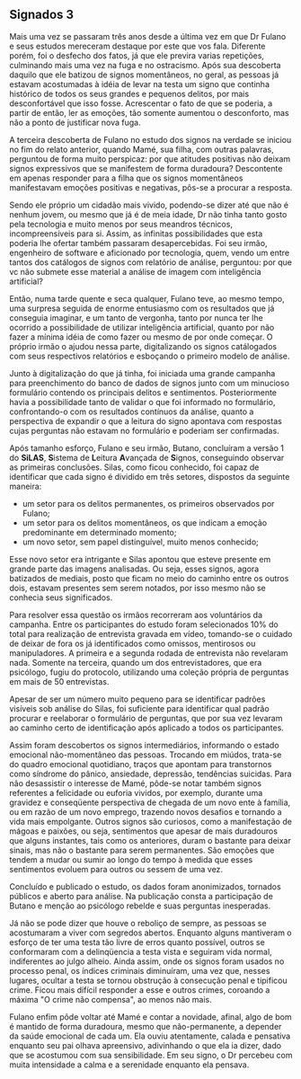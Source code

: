 ## Signados 3

Mais uma vez se passaram três anos desde a última vez em que Dr Fulano e seus estudos mereceram destaque por este que vos fala. Diferente porém, foi o desfecho dos fatos, já que ele previra varias repetições, culminando mais uma vez na fuga e no ostracismo. Após sua descoberta daquilo que ele batizou de signos momentâneos, no geral, as pessoas já estavam acostumadas à idéia de levar na testa um signo que continha histórico de todos os seus grandes e pequenos delitos, por mais desconfortável que isso fosse. Acrescentar o fato de que se poderia, a partir de então, ler as emoções, tão somente aumentou o desconforto, mas não a ponto de justificar nova fuga.

A terceira descoberta de Fulano no estudo dos signos na verdade se iniciou no fim do relato anterior, quando Mamé, sua filha, com outras palavras, perguntou de forma muito perspicaz: por que atitudes positivas não deixam signos expressivos que se manifestem de forma duradoura?
Descontente em apenas responder para a filha que os signos momentâneos manifestavam emoções positivas e negativas, pôs-se a procurar a resposta.

Sendo ele próprio um cidadão mais vivido, podendo-se dizer até que não é nenhum jovem, ou mesmo que já é de meia idade, Dr não tinha tanto gosto pela tecnologia e muito menos por seus meandros técnicos, incompreensíveis para si. Assim, as infinitas possibilidades que esta poderia lhe ofertar também passaram desapercebidas. Foi seu irmão, engenheiro de software e aficionado por tecnologia, quem, vendo um entre tantos dos catálogos de signos com relatório de análise, perguntou: por que vc não submete esse material a análise de imagem com inteligência artificial?

Então, numa tarde quente e seca qualquer, Fulano teve, ao mesmo tempo, uma surpresa seguida de enorme entusiasmo com os resultados que já conseguia imaginar, e um tanto de vergonha, tanto por nunca ter lhe ocorrido a possibilidade de utilizar inteligência artificial, quanto por não fazer a mínima idéia de como fazer ou mesmo de por onde começar. O próprio irmão o ajudou nessa parte, digitalizando os signos catálogados com seus respectivos relatórios e esboçando o primeiro modelo de análise.

Junto à digitalização do que já tinha, foi iniciada uma grande campanha para preenchimento do banco de dados de signos junto com um minucioso formulário contendo os principais delitos e sentimentos. Posteriormente havia a possibilidade tanto de validar o que foi informado no formulário, confrontando-o com os resultados contínuos da análise, quanto a perspectiva de expandir o que a leitura do signo apontava com respostas cujas perguntas não estavam no formulário e poderiam ser confirmadas.

Após tamanho esforço, Fulano e seu irmão, Butano, concluíram a versão 1 do **SiLAS**, **S**istema de **L**eitura **A**vançada de **S**ignos, conseguindo observar as primeiras conclusões. Silas, como ficou conhecido, foi capaz de identificar que cada signo é dividido em três setores, dispostos da seguinte maneira:
- um setor para os delitos permanentes, os primeiros observados por Fulano;
- um setor para os delitos momentâneos, os que indicam a emoção predominante em determinado momento;
- um novo setor, sem papel distinguível, muito menos conhecido;

Esse novo setor era intrigante e Silas apontou que esteve presente em grande parte das imagens analisadas. Ou seja, esses signos, agora batizados de mediais, posto que ficam no meio do caminho entre os outros dois, estavam presentes sem serem notados, por isso mesmo não se conhecia seus significados.

Para resolver essa questão os irmãos recorreram aos voluntários da campanha. Entre os participantes do estudo foram selecionados 10% do total para realização de entrevista gravada em vídeo, tomando-se o cuidado de deixar de fora os já identificados como omissos, mentirosos ou manipuladores. A primeira e a segunda rodada de entrevista não revelaram nada. Somente na terceira, quando um dos entrevistadores, que era psicólogo, fugiu do protocolo, utilizando uma coleção própria de perguntas em mais de 50 entrevistas.

Apesar de ser um número muito pequeno para se identificar padrões visíveis sob análise do Silas, foi suficiente para identificar qual padrão procurar e reelaborar o formulário de perguntas, que por sua vez levaram ao caminho certo de identificação após aplicado a todos os participantes.

Assim foram descobertos os signos intermediários, informando o estado emocional não-momentâneo das pessoas. Trocando em miúdos, trata-se do quadro emocional quotidiano, traços que apontam para transtornos como síndrome do pânico, ansiedade, depressão, tendências suicidas. Para não desassistir o interesse de Mamé, pôde-se notar também signos referentes a felicidade ou euforia vividos, por exemplo, durante uma gravidez e conseqüente perspectiva de chegada de um novo ente à família, ou em razão de um novo emprego, trazendo novos desafios e tornando a vida mais empolgante. Outros signos são curiosos, como a manifestação de mágoas e paixões, ou seja, sentimentos que apesar de mais duradouros que alguns instantes, tais como os anteriores, duram o bastante para deixar sinais, mas não o bastante para serem permanentes. São emoções que tendem a mudar ou sumir ao longo do tempo à medida que esses sentimentos evoluem para outros ou sessem de uma vez.

Concluído e publicado o estudo, os dados foram anonimizados, tornados públicos e aberto para análise.  Na publicação consta a participação de Butano e menção ao psicólogo rebelde e suas perguntas inesperadas.

Já não se pode dizer que houve o reboliço de sempre, as pessoas se acostumaram a viver com segredos abertos. Enquanto alguns mantiveram o esforço de ter uma testa tão livre de erros quanto possível, outros se conformaram com a delinqüencia a testa vista e seguiram vida normal, indiferentes ao julgo alheio. Ainda assim, onde os signos foram usados no processo penal, os índices criminais diminuíram, uma vez que, nesses lugares, ocultar a testa se tornou obstrução à consecução penal e tipificou crime. Ficou mais difícil responder a esse e outros crimes, coroando a máxima "O crime não compensa", ao menos não mais.

Fulano enfim pôde voltar até Mamé e contar a novidade, afinal, algo de bom é mantido de forma duradoura, mesmo que não-permanente, a depender da saúde emocional de cada um. Ela ouviu atentamente, calada e pensativa enquanto seu pai olhava apreensivo, adivinhando o que ela ia dizer, dado que se acostumou com sua sensibilidade. Em seu signo, o Dr percebeu com muita intensidade a calma e a serenidade enquanto ela pensava.
